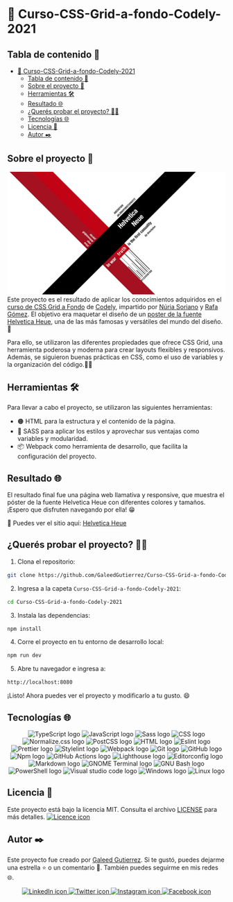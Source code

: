# 🧩 Curso-CSS-Grid-a-fondo-Codely-2021

## Tabla de contenido 📖

- [🧩 Curso-CSS-Grid-a-fondo-Codely-2021](#-curso-css-grid-a-fondo-codely-2021)
  - [Tabla de contenido 📖](#tabla-de-contenido-)
  - [Sobre el proyecto 🚀](#sobre-el-proyecto-)
  - [Herramientas 🛠️](#herramientas-️)
  - [Resultado 🌐](#resultado-)
  - [¿Querés probar el proyecto? 👨‍💻](#querés-probar-el-proyecto-)
  - [Tecnologías 🌐](#tecnologías-)
  - [Licencia 📄](#licencia-)
  - [Autor ✒️](#autor-️)

## Sobre el proyecto 🚀

[![Imagen del proyecto](./assets/images/helvetica-neue-css-gird-codely.webp "Imagen del proyecto")](https://galeedgutierrez.com/Curso-CSS-Grid-a-fondo-Codely-2021/ "Imagen del proyecto")
Este proyecto es el resultado de aplicar los conocimientos adquiridos en el [curso de CSS Grid a Fondo](https://pro.codely.com/library/css-grid-a-fondo-126731/307888/about/ "curso de CSS Grid a Fondo") de [Codely](https://codely.com/ "Codely"), impartido por [Núria Soriano](https://twitter.com/nuria_codes "Núria Soriano") y [Rafa Gómez](https://twitter.com/rafaoe "Rafa Gómez"). El objetivo era maquetar el diseño de un [poster de la fuente Helvetica Heue](https://www.webdesignfact.com/2012/05/awesome-typographic-posters.html "poster de la fuente Helvetica Heue"), una de las más famosas y versátiles del mundo del diseño. 🚀

Para ello, se utilizaron las diferentes propiedades que ofrece CSS Grid, una herramienta poderosa y moderna para crear layouts flexibles y responsivos. Además, se siguieron buenas prácticas en CSS, como el uso de variables y la organización del código.🧑‍💻

## Herramientas 🛠️

Para llevar a cabo el proyecto, se utilizaron las siguientes herramientas:

- 🟠 HTML para la estructura y el contenido de la página.
- 🌸 SASS para aplicar los estilos y aprovechar sus ventajas como variables y modularidad.
- 📦 Webpack como herramienta de desarrollo, que facilita la configuración del proyecto.

## Resultado 🌐

El resultado final fue una página web llamativa y responsive, que muestra el póster de la fuente Helvetica Heue con diferentes colores y tamaños. ¡Espero que disfruten navegando por ella! 😁

🚀 Puedes ver el sitio aquí: [Helvetica Heue](https://galeedgutierrez.com/Curso-CSS-Grid-a-fondo-Codely-2021/ "Helvetica Heue")

## ¿Querés probar el proyecto? 👨‍💻

1. Clona el repositorio:

```bash
git clone https://github.com/GaleedGutierrez/Curso-CSS-Grid-a-fondo-Codely-2021.git
```

2. Ingresa a la capeta `Curso-CSS-Grid-a-fondo-Codely-2021`:

```bash
cd Curso-CSS-Grid-a-fondo-Codely-2021
```

3. Instala las dependencias:

```bash
npm install
```

4. Corre el proyecto en tu entorno de desarrollo local:

```bash
npm run dev
```

5. Abre tu navegador e ingresa a:

```bash
http://localhost:8080
```

¡Listo! Ahora puedes ver el proyecto y modificarlo a tu gusto. 😄

## Tecnologías 🌐

<div align="center">
 <img src="https://img.shields.io/badge/typescript-%23007ACC.svg?style=for-the-badge&logo=typescript&logoColor=white" alt="TypeScript logo">
 <img src="https://img.shields.io/static/v1?style=for-the-badge&message=JavaScript&color=F7DF1E&logo=JavaScript&logoColor=000&label=" alt="JavaScript logo">
 <img src="https://img.shields.io/badge/SASS-hotpink.svg?style=for-the-badge&logo=SASS&logoColor=white" alt="Sass logo">
 <img src="https://img.shields.io/static/v1?style=for-the-badge&message=CSS3&color=1572B6&logo=CSS3&logoColor=FFFFFF&label=" alt="CSS logo">
 <img src="https://img.shields.io/static/v1?style=for-the-badge&message=Normalize.css&color=E3695F&logo=Normalize.css&logoColor=FFFFFF&label=" alt="Normalize.css logo">
 <img src="https://img.shields.io/static/v1?style=for-the-badge&message=PostCSS&color=DD3A0A&logo=PostCSS&logoColor=FFFFFF&label=" alt="PostCSS logo">
 <img src="https://img.shields.io/badge/html5-%23E34F26.svg?style=for-the-badge&logo=html5&logoColor=white" alt="HTML logo">
 <img src="https://img.shields.io/badge/ESLint-4B3263?style=for-the-badge&logo=eslint&logoColor=white" alt="Eslint logo">
 <img src="https://img.shields.io/static/v1?style=for-the-badge&message=Prettier&color=1a2b34&logo=Prettier&logoColor=F7B93E&label=" alt="Prettier logo">
 <img src="https://img.shields.io/static/v1?style=for-the-badge&message=stylelint&color=263238&logo=stylelint&logoColor=FFFFFF&label=" alt="Stylelint logo">
 <img src="https://img.shields.io/static/v1?style=for-the-badge&message=Webpack&color=222222&logo=Webpack&logoColor=8DD6F9&label=" alt="Webpack logo">
 <img src="https://img.shields.io/badge/git-%23F05033.svg?style=for-the-badge&logo=git&logoColor=white" alt="Git logo">
 <img src="https://img.shields.io/badge/github-%23121011.svg?style=for-the-badge&logo=github&logoColor=white" alt="GitHub logo">
 <img src="https://img.shields.io/badge/NPM-%23CB3837.svg?style=for-the-badge&logo=npm&logoColor=white" alt="Npm logo">
 <img src="https://img.shields.io/static/v1?style=for-the-badge&message=GitHub+Actions&color=2088FF&logo=GitHub+Actions&logoColor=FFFFFF&label=" alt="GitHub Actions logo">
 <img src="https://img.shields.io/static/v1?style=for-the-badge&message=Lighthouse&color=F44B21&logo=Lighthouse&logoColor=FFFFFF&label=" alt="Lighthouse logo">
 <img src="https://img.shields.io/static/v1?style=for-the-badge&message=EditorConfig&color=e0efef&logo=EditorConfig&logoColor=000&label=" alt="Editorconfig logo">
 <img src="https://img.shields.io/static/v1?style=for-the-badge&message=Markdown&color=000000&logo=Markdown&logoColor=FFFFFF&label=" alt="Markdown logo">
 <img src="https://img.shields.io/static/v1?style=for-the-badge&message=GNOME+Terminal&color=241F31&logo=GNOME+Terminal&logoColor=FFFFFF&label=" alt="GNOME Terminal logo">
 <img src="https://img.shields.io/static/v1?style=for-the-badge&message=GNU+Bash&color=4EAA25&logo=GNU+Bash&logoColor=FFFFFF&label=" alt="GNU Bash logo">
 <img src="https://img.shields.io/static/v1?style=for-the-badge&message=PowerShell&color=5391FE&logo=PowerShell&logoColor=FFFFFF&label=" alt="PowerShell logo">
 <img src="https://img.shields.io/badge/Visual%20Studio%20Code-0078d7.svg?style=for-the-badge&logo=visual-studio-code&logoColor=white" alt="Visual studio code logo">
 <img src="https://img.shields.io/static/v1?style=for-the-badge&message=Windows&color=0078D6&logo=Windows&logoColor=FFFFFF&label=" alt="Windows logo">
 <img src="https://img.shields.io/static/v1?style=for-the-badge&message=Linux&color=f9e46e&logo=Linux&logoColor=000&label=" alt="Linux logo">
</div>

## Licencia 📄

Este proyecto está bajo la licencia MIT. Consulta el archivo [LICENSE](https://github.com/GaleedGutierrez/Curso-CSS-Grid-a-fondo-Codely-2021/blob/main/LICENSE) para más detalles.
<a href="https://github.com/GaleedGutierrez/Curso-CSS-Grid-a-fondo-Codely-2021/blob/main/LICENSE">
    <img src="https://img.shields.io/badge/MIT-ff2828?style=for-the-badge&label=License&link=https%3A%2F%2Fgithub.com%2FGaleedGutierrez%2FCurso-de-Accesibilidad-Web-2019%2Fblob%2Fmain%2FLICENSE" alt="Licence icon">
</a>

## Autor ✒️

Este proyecto fue creado por [Galeed Gutierrez](https://galeedgutierrez.com/). Si te gustó, puedes dejarme una estrella ⭐ o un comentario 💬. También puedes seguirme en mis redes 🌐.

<div align="center">
    <a href="https://www.linkedin.com/in/galeedgutierrez/">
        <img src="https://img.shields.io/badge/LinkedIn-0077B5?style=for-the-badge&logo=linkedin&logoColor=white" alt="LinkedIn icon">
    </a>
    <a href="https://twitter.com/GutierrezGaleed">
        <img src="https://img.shields.io/badge/Twitter-1DA1F2?style=for-the-badge&logo=twitter&logoColor=white" alt="Twitter icon">
    </a>
    <a href="https://www.instagram.com/galeedgutierrez/">
        <img src="https://img.shields.io/badge/Instagram-E4405F?style=for-the-badge&logo=instagram&logoColor=white" alt="Instagram icon">
    </a>
    <a href="https://www.facebook.com/GaleedGutierrez">
        <img src="https://img.shields.io/badge/Facebook-1877F2?style=for-the-badge&logo=facebook&logoColor=white" alt="Facebook icon">
    </a>
</div>
